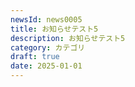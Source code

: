 ```yaml
---
newsId: news0005
title: お知らせテスト5
description: お知らせテスト5
category: カテゴリ
draft: true
date: 2025-01-01
---
```

